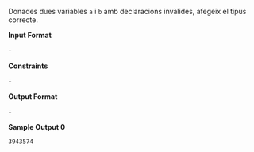 Donades dues variables `a` i `b` amb declaracions invàlides, afegeix el
tipus correcte.

**Input Format**

\-

**Constraints**

\-

**Output Format**

\-

**Sample Output 0**

    3943574
